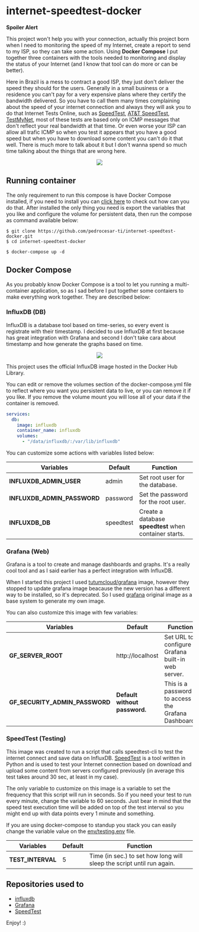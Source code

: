 # internet-speedtest-docker

__**Spoiler Alert**__

This project won't help you with your connection, actually this project born when I need to monitoring the speed of my Internet, create a report to send to my ISP, so they can take some action. Using **Docker Compose** I put together three containers with the tools needed to monitoring and display the status of your Internet (and I know that tool can do more or can be better).

Here in Brazil is a mess to contract a good ISP, they just don't deliver the speed they should for the users. Generally in a small business or a residence you can't pay for a very expensive plans where they certify the bandwidth delivered. So you have to call them many times complaining about the speed of your internet connection and always they will ask you to do that Internet Tests Online, such as [SpeedTest](http://www.speedtest.net), [AT&T SpeedTest](http://www.att.com/speedtest/), [TestMyNet](http://testmy.net), most of these tests are based only on ICMP messages that don't reflect your real bandwidth at that time. Or even worse your ISP can allow all trafic ICMP so when you test it appears that you have a good speed but when you have to download some content you can't do it that well. There is much more to talk about it but I don't wanna spend so much time talking about the things that are wrong here.

<p align="center"><img src="https://dl.dropboxusercontent.com/s/l0py4zgi5izcbgw/Screen%20Shot%202017-02-27%20at%2023.55.16.png"Grafana"></p>

## Running container
The only requirement to run this compose is have Docker Compose installed, if you need to install you can [click here](https://docs.docker.com/compose/install/) to check out how can you do that. After installed the only thing you need is export the variables that you like and configure the volume for persistent data, then run the compose as command available below:

```console
$ git clone https://github.com/pedrocesar-ti/internet-speedtest-docker.git
$ cd internet-speedtest-docker

$ docker-compose up -d 
```

## Docker Compose
As you probably know Docker Compose is a tool to let you running a multi-container application, so as I sad before I put together some contaiers to make everything work together. They are described below:

### InfluxDB (DB)
InfluxDB is a database tool based on time-series, so every event is registrate with their timestamp. I decided to use InfluxDB at first because has great integration with Grafana and second I don't take cara about timestamp and how generate the graphs based on time.

<p align="center"><img src="https://dl.dropboxusercontent.com/s/u8urqvu85ob8zdn/Screen%20Shot%202017-02-28%20at%2000.03.36.png"InfluxDB"></p>

This project uses the official InfluxDB image hosted in the Docker Hub Library.

You can edit or remove the volumes section of the docker-compose.yml file to reflect where you want you persistent data to live, or you can remove it if you like.   If you remove the volume mount you will lose all of your data if the container is removed.

```docker-compose.yml
services:
  db:
    image: influxdb 
    container_name: influxdb
    volumes:
      - "/data/influxdb/:/var/lib/influxdb"
```

You can customize some actions with variables listed below:

| Variables  | Default | Function |
|---------|--------|--------|
| **INFLUXDB_ADMIN_USER** | admin | Set root user for the database. |
| **INFLUXDB_ADMIN_PASSWORD** | password | Set the password for the root user. |
| **INFLUXDB_DB** | speedtest | Create a database **speedtest** when container starts. |


### Grafana (Web)
Grafana is a tool to create and manage dashboards and graphs. It's a really cool tool and as I said earlier has a perfect integration with InfluxDB.

When I started this project I used [tutumcloud/grafana](https://github.com/tutumcloud/grafana) image, however they stopped to update grafana image beacause the new version has a different way to be installed, so it's deprecated. So I used [grafana](https://hub.docker.com/r/grafana/grafana/) original image as a base system to generate my own image.

You can also customize this image with few variables:

| Variables  | Default | Function |
|---------|--------|--------|
| **GF_SERVER_ROOT** | http://localhost | Set URL to configure Grafana built-in web server. |
| **GF_SECURITY_ADMIN_PASSWORD** | **Default without password.** | This is a password to access the Grafana Dashboard. |


### SpeedTest (Testing)
This image was created to run a script that calls speedtest-cli to test the internet connect and save data on InfluxDB. [SpeedTest](https://github.com/sivel/speedtest-cli/) is a tool written in Python and is used to test your Internet connection based on download and upload some content from servers configured previously (in average this test takes around 30 sec, at least in my case).

The only variable to customize on this image is a variable to set the frequency that this script will run in seconds. So if you need your test to run every minute, change the variable to 60 seconds. Just bear in mind that the speed test execution time will be added on top of the test interval so you might end up with data points every 1 minute and something. 

If you are using docker-compose to standup you stack you can easily change the variable value on the [env/testing.env](./env/testing.env) file.

| Variables  | Default | Function |
|---------|--------|--------|
| **TEST_INTERVAL** | 5 | Time (in sec.) to set how long will sleep the script until run again. |


Repositories used to
---------------------------------

* [influxdb](https://hub.docker.com/_/influxdb/) 
* [Grafana](https://hub.docker.com/r/grafana/grafana/)
* [SpeedTest](https://github.com/sivel/speedtest-cli/)

Enjoy! :)

